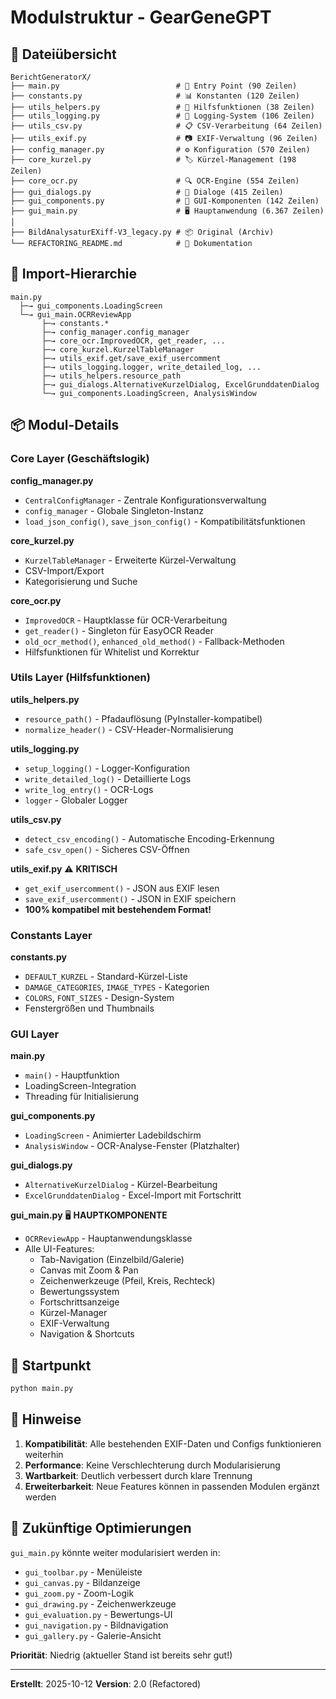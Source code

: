 # Modulstruktur - GearGeneGPT

## 📁 Dateiübersicht

```
BerichtGeneratorX/
├── main.py                          # 🚀 Entry Point (90 Zeilen)
├── constants.py                     # 📊 Konstanten (120 Zeilen)
├── utils_helpers.py                 # 🔧 Hilfsfunktionen (38 Zeilen)
├── utils_logging.py                 # 📝 Logging-System (106 Zeilen)
├── utils_csv.py                     # 📋 CSV-Verarbeitung (64 Zeilen)
├── utils_exif.py                    # 📷 EXIF-Verwaltung (96 Zeilen)
├── config_manager.py                # ⚙️ Konfiguration (570 Zeilen)
├── core_kurzel.py                   # 🏷️ Kürzel-Management (198 Zeilen)
├── core_ocr.py                      # 🔍 OCR-Engine (554 Zeilen)
├── gui_dialogs.py                   # 💬 Dialoge (415 Zeilen)
├── gui_components.py                # 🧩 GUI-Komponenten (142 Zeilen)
├── gui_main.py                      # 🖥️ Hauptanwendung (6.367 Zeilen)
│
├── BildAnalysaturEXiff-V3_legacy.py # 📦 Original (Archiv)
└── REFACTORING_README.md            # 📖 Dokumentation
```

## 🔗 Import-Hierarchie

```
main.py
  ├─→ gui_components.LoadingScreen
  └─→ gui_main.OCRReviewApp
       ├─→ constants.*
       ├─→ config_manager.config_manager
       ├─→ core_ocr.ImprovedOCR, get_reader, ...
       ├─→ core_kurzel.KurzelTableManager
       ├─→ utils_exif.get/save_exif_usercomment
       ├─→ utils_logging.logger, write_detailed_log, ...
       ├─→ utils_helpers.resource_path
       ├─→ gui_dialogs.AlternativeKurzelDialog, ExcelGrunddatenDialog
       └─→ gui_components.LoadingScreen, AnalysisWindow
```

## 📦 Modul-Details

### Core Layer (Geschäftslogik)

**config_manager.py**
- `CentralConfigManager` - Zentrale Konfigurationsverwaltung
- `config_manager` - Globale Singleton-Instanz
- `load_json_config()`, `save_json_config()` - Kompatibilitätsfunktionen

**core_kurzel.py**
- `KurzelTableManager` - Erweiterte Kürzel-Verwaltung
- CSV-Import/Export
- Kategorisierung und Suche

**core_ocr.py**
- `ImprovedOCR` - Hauptklasse für OCR-Verarbeitung
- `get_reader()` - Singleton für EasyOCR Reader
- `old_ocr_method()`, `enhanced_old_method()` - Fallback-Methoden
- Hilfsfunktionen für Whitelist und Korrektur

### Utils Layer (Hilfsfunktionen)

**utils_helpers.py**
- `resource_path()` - Pfadauflösung (PyInstaller-kompatibel)
- `normalize_header()` - CSV-Header-Normalisierung

**utils_logging.py**
- `setup_logging()` - Logger-Konfiguration
- `write_detailed_log()` - Detaillierte Logs
- `write_log_entry()` - OCR-Logs
- `logger` - Globaler Logger

**utils_csv.py**
- `detect_csv_encoding()` - Automatische Encoding-Erkennung
- `safe_csv_open()` - Sicheres CSV-Öffnen

**utils_exif.py** ⚠️ **KRITISCH**
- `get_exif_usercomment()` - JSON aus EXIF lesen
- `save_exif_usercomment()` - JSON in EXIF speichern
- **100% kompatibel mit bestehendem Format!**

### Constants Layer

**constants.py**
- `DEFAULT_KURZEL` - Standard-Kürzel-Liste
- `DAMAGE_CATEGORIES`, `IMAGE_TYPES` - Kategorien
- `COLORS`, `FONT_SIZES` - Design-System
- Fenstergrößen und Thumbnails

### GUI Layer

**main.py**
- `main()` - Hauptfunktion
- LoadingScreen-Integration
- Threading für Initialisierung

**gui_components.py**
- `LoadingScreen` - Animierter Ladebildschirm
- `AnalysisWindow` - OCR-Analyse-Fenster (Platzhalter)

**gui_dialogs.py**
- `AlternativeKurzelDialog` - Kürzel-Bearbeitung
- `ExcelGrunddatenDialog` - Excel-Import mit Fortschritt

**gui_main.py** 🖥️ **HAUPTKOMPONENTE**
- `OCRReviewApp` - Hauptanwendungsklasse
- Alle UI-Features:
  - Tab-Navigation (Einzelbild/Galerie)
  - Canvas mit Zoom & Pan
  - Zeichenwerkzeuge (Pfeil, Kreis, Rechteck)
  - Bewertungssystem
  - Fortschrittsanzeige
  - Kürzel-Manager
  - EXIF-Verwaltung
  - Navigation & Shortcuts

## 🎯 Startpunkt

```bash
python main.py
```

## 📝 Hinweise

1. **Kompatibilität**: Alle bestehenden EXIF-Daten und Configs funktionieren weiterhin
2. **Performance**: Keine Verschlechterung durch Modularisierung
3. **Wartbarkeit**: Deutlich verbessert durch klare Trennung
4. **Erweiterbarkeit**: Neue Features können in passenden Modulen ergänzt werden

## 🔮 Zukünftige Optimierungen

`gui_main.py` könnte weiter modularisiert werden in:
- `gui_toolbar.py` - Menüleiste
- `gui_canvas.py` - Bildanzeige
- `gui_zoom.py` - Zoom-Logik
- `gui_drawing.py` - Zeichenwerkzeuge
- `gui_evaluation.py` - Bewertungs-UI
- `gui_navigation.py` - Bildnavigation
- `gui_gallery.py` - Galerie-Ansicht

**Priorität**: Niedrig (aktueller Stand ist bereits sehr gut!)

---

**Erstellt**: 2025-10-12
**Version**: 2.0 (Refactored)


